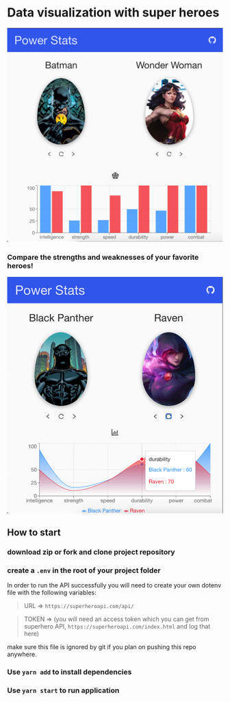 # Data visualization with super heroes

![BarGraph](./public/images/bar.png)

### Compare the strengths and weaknesses of your favorite heroes!

![WaveGraph](./public/images/wave.png)

## How to start

### download zip or fork and clone project repository

### create a `.env` in the root of your project folder

In order to run the API successfully you will need to create your own dotenv file with the following variables:

> URL => `https://superheroapi.com/api/`

> TOKEN => (you will need an access token which you can get from superhero API, `https://superheroapi.com/index.html` and log that here)

make sure this file is ignored by git if you plan on pushing this repo anywhere.

### Use `yarn add` to install dependencies

### Use `yarn start` to run application
